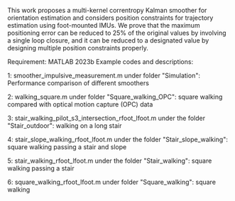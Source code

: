 This work proposes a multi-kernel correntropy Kalman smoother for orientation estimation and considers position constraints for trajectory estimation using foot-mounted IMUs. We prove that the maximum positioning error can be reduced to 25% of the original values by involving a single loop closure, and it can be reduced to a designated value by designing multiple position constraints properly.

Requirement: MATLAB 2023b
Example codes and descriptions:   

1: smoother_impulsive_measurement.m under folder "Simulation": Performance comparison of different smoothers  

2: walking_square.m under folder "Square_walking_OPC": square walking compared with optical motion capture (OPC) data  

3: stair_walking_pilot_s3_intersection_rfoot_lfoot.m under the folder "Stair_outdoor":  walking on a long stair  

4: stair_slope_walking_rfoot_lfoot.m under the folder "Stair_slope_walking":  square walking passing a stair and slope  

5: stair_walking_rfoot_lfoot.m under the folder "Stair_walking": square walking passing a stair  

6: square_walking_rfoot_lfoot.m under folder "Square_walking": square walking  

